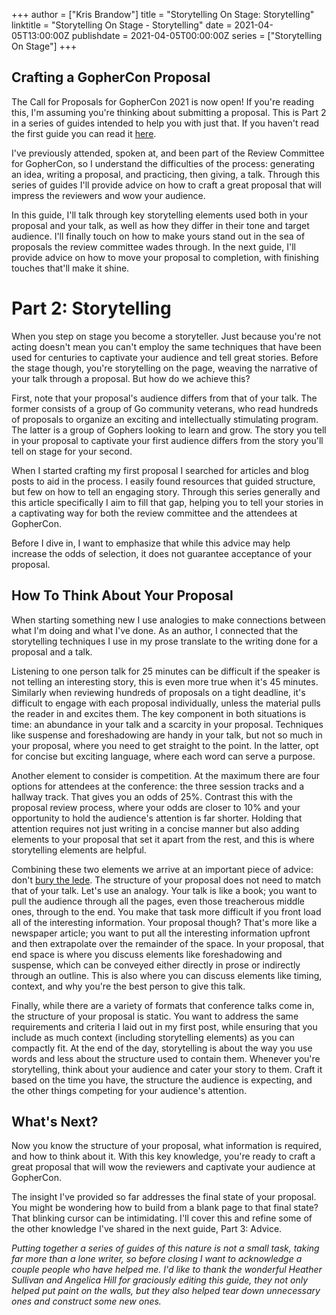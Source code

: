 +++
author = ["Kris Brandow"]
title = "Storytelling On Stage: Storytelling"
linktitle = "Storytelling On Stage - Storytelling"
date = 2021-04-05T13:00:00Z
publishdate = 2021-04-05T00:00:00Z
series = ["Storytelling On Stage"]
+++

## Crafting a GopherCon Proposal

The Call for Proposals for GopherCon 2021 is now open! If you're reading this, I'm assuming you're thinking about submitting a proposal. This is Part
2 in a series of guides intended to help you with just that. If you haven't read the first guide you can read it
[here](https://blog.gopheracademy.com/storytelling-on-stage-the-basics/).

I've previously attended, spoken at, and been part of the Review Committee for GopherCon, so I understand the difficulties of the process: generating
an idea, writing a proposal, and practicing, then giving, a talk. Through this series of guides I'll provide advice on how to craft a great proposal
that will impress the reviewers and wow your audience.

In this guide, I'll talk through key storytelling elements used both in your proposal and your talk, as well as how they differ in their tone and
target audience. I'll finally touch on how to make yours stand out in the sea of proposals the review committee wades through. In the next guide, I'll
provide advice on how to move your proposal to completion, with finishing touches that'll make it shine.

# Part 2: Storytelling

When you step on stage you become a storyteller. Just because you're not acting doesn't mean you can't employ the same techniques that have been used
for centuries to captivate your audience and tell great stories. Before the stage though, you're storytelling on the page, weaving the narrative of
    your talk through a proposal. But how do we achieve this?

First, note that your proposal's audience differs from that of your talk. The former consists of a group of Go community veterans, who read hundreds
of proposals to organize an exciting and intellectually stimulating program. The latter is a group of Gophers looking to learn and grow. The story you
tell in your proposal to captivate your first audience differs from the story you'll tell on stage for your second.

When I started crafting my first proposal I searched for articles and blog posts to aid in the process. I easily found resources that guided
structure, but few on how to tell an engaging story. Through this series generally and this article specifically I aim to fill that gap, helping you
to tell your stories in a captivating way for both the review committee and the attendees at GopherCon.

Before I dive in, I want to emphasize that while this advice may help increase the odds of selection, it does not guarantee acceptance of your
proposal.

## How To Think About Your Proposal

When starting something new I use analogies to make connections between what I'm doing and what I've done. As an author, I connected that the
storytelling techniques I use in my prose translate to the writing done for a proposal and a talk.

Listening to one person talk for 25 minutes can be difficult if the speaker is not telling an interesting story, this is even more true when it's 45
minutes. Similarly when reviewing hundreds of proposals on a tight deadline, it's difficult to engage with each proposal individually, unless the
material pulls the reader in and excites them. The key component in both situations is time: an abundance in your talk and a scarcity in your
proposal. Techniques like suspense and foreshadowing are handy in your talk, but not so much in your proposal, where you need to get straight to the
point. In the latter, opt for concise but exciting language, where each word can serve a purpose.

Another element to consider is competition. At the maximum there are four options for attendees at the conference: the three session tracks and a
hallway track. That gives you an odds of 25%. Contrast this with the proposal review process, where your odds are closer to 10% and your opportunity
to hold the audience's attention is far shorter. Holding that attention requires not just writing in a concise manner but also adding elements to your
proposal that set it apart from the rest, and this is where storytelling elements are helpful.

Combining these two elements we arrive at an important piece of advice: don't [bury the lede](https://www.lexico.com/en/definition/bury_the_lede). The
structure of your proposal does not need to match that of your talk. Let's use an analogy. Your talk is like a book; you want to pull the audience
through all the pages, even those treacherous middle ones, through to the end. You make that task more difficult if you front load all of the
interesting information. Your proposal though? That's more like a newspaper article; you want to put all the interesting information upfront and then
extrapolate over the remainder of the space. In your proposal, that end space is where you discuss elements like foreshadowing and suspense, which can
be conveyed either directly in prose or indirectly through an outline. This is also where you can discuss elements like timing, context, and why
you're the best person to give this talk.

Finally, while there are a variety of formats that conference talks come in, the structure of your proposal is static. You want to address the same
requirements and criteria I laid out in my first post, while ensuring that you include as much context (including storytelling elements) as you can
compactly fit. At the end of the day, storytelling is about the way you use words and less about the structure used to contain them. Whenever you're
storytelling, think about your audience and cater your story to them. Craft it based on the time you have, the structure the audience is expecting,
and the other things competing for your audience's attention.

## What's Next?

Now you know the structure of your proposal, what information is required, and how to think about it. With this key knowledge, you're ready to craft a
great proposal that will wow the reviewers and captivate your audience at GopherCon.

The insight I've provided so far addresses the final state of your proposal. You might be wondering how to build from a blank page to that final
state? That blinking cursor can be intimidating. I'll cover this and refine some of the other knowledge I've shared in the next guide, Part 3: Advice.

_Putting together a series of guides of this nature is not a small task, taking far more than a lone writer, so before closing I want to acknowledge a
couple people who have helped me. I'd like to thank the wonderful Heather Sullivan and Angelica Hill for graciously editing this guide, they not only
helped put paint on the walls, but they also helped tear down unnecessary ones and construct some new ones._

